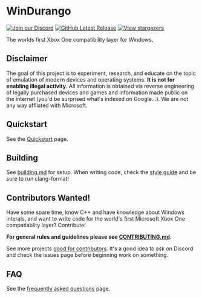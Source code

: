 # WinDurango
[![Join our Discord](https://img.shields.io/discord/1280176159010848790?color=2c9510&label=WinDurango%20Discord&logo=Discord&logoColor=white)](https://discord.gg/mHN2BgH7MR)
[![GitHub Latest Release](https://img.shields.io/badge/Latest-Release-green)](https://github.com/WinDurango/WinDurango/releases)
[![View stargazers](https://img.shields.io/github/stars/WinDurango/WinDurango)](https://github.com/WinDurango/WinDurango/stargazers)
   
The worlds first Xbox One compatibility layer for Windows.

## Disclaimer

The goal of this project is to experiment, research, and educate on the topic
of emulation of modern devices and operating systems. **It is not for enabling
illegal activity**. All information is obtained via reverse engineering of
legally purchased devices and games and information made public on the internet
(you'd be surprised what's indexed on Google...). We are not any way affliated
with Microsoft.

## Quickstart

See the [Quickstart](https://github.com/xenia-project/xenia/wiki/Quickstart) page.

## Building

See [building.md](docs/building.md) for setup. 
When writing code, check the [style guide](docs/style_guide.md)
and be sure to run clang-format!

## Contributors Wanted!

Have some spare time, know C++ and have knowledge about Windows interals, 
and want to write code for the world's first Microsoft Xbox One compatiablity layer?
Contribute! 

**For general rules and guidelines please see [CONTRIBUTING.md](.github/CONTRIBUTING.md).**

See more projects [good for contributors](https://github.com/WinDurango/WinDurango/labels/good%20first%20issue). 
It's a good idea to ask on Discord and check the issues page before beginning work on something.

## FAQ

See the [frequently asked questions](https://github.com/WinDurango/WinDurango/wiki/FAQ) page.
